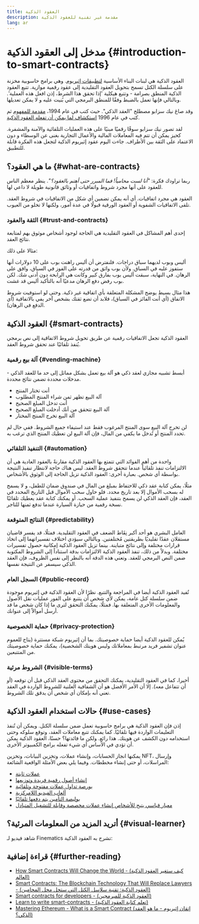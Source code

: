 ```yaml
---
title: العقود الذكية
description: مقدمة غير تقنية للعقود الذكية
lang: ar
---
```


# مدخل إلى العقود الذكية {#introduction-to-smart-contracts}

العقود الذكية هي لبنات البناء الأساسية [لتطبيقات إثيريوم](/dapps/). وهي برامج حاسوبية مخزنة على سلسلة الكتل تسمح بتحويل العقود التقليدية إلى عقود رقمية موازية. تتبع العقود الذكية المنطق بصرامة - وتتبع هيكلية 'إذا تحقق هذا الشرط، إذن افعل هذه العملية'. وبالتالي فإنها تعمل بالضبط وفقًا للمنطق البرمجي التي بُنيت عليه و لا يمكن تعديلها.

وقد صاغ نيك سزابو مصطلح "العقد الذكي". حيث كتب في عام 1994، [مقدمة للمفهوم](https://www.fon.hum.uva.nl/rob/Courses/InformationInSpeech/CDROM/Literature/LOTwinterschool2006/szabo.best.vwh.net/smart.contracts.html) ثم كتب في عام 1996 [استكشاف لما يمكن أن تفعله العقود الذكية](https://www.fon.hum.uva.nl/rob/Courses/InformationInSpeech/CDROM/Literature/LOTwinterschool2006/szabo.best.vwh.net/smart_contracts_2.html).

لقد تصور نيك سزابو سوقًا رقميًا مبنيًا على هذه العمليات التلقائية والآمنة والمشفرة. كحيز يمكن أن تتم فيه المعاملات المالية والأعمال التجارية بغنى عن الوسطاء و دون الاعتماد على الثقة بين الأطراف. جاءت اليوم عقود إثيريوم الذكية لتجعل هذه الفكرة قابلة للتطبيق.

## ما هي العقود؟ {#what-are-contracts}

ربما تراودك فكرة: _"أنا لست محامياً! فما المبرر حتى أهتم بالعقود؟"_. ينظر معظم الناس للعقود على أنها مجرد شروط واتفاقيات أو وثائق قانونية طويلة لا داعي لها.

العقود هي مجرد اتفاقيات. أي أنه يمكن تضمين أي شكل من الاتفاقيات في شروط العقد. تلقى الاتفاقيات الشفوية أو العقود الورقية قبولًا في عدة أمور، ولكنها لا تخلو من العيوب.

### الثقة والعقود {#trust-and-contracts}

إحدى أهم المشاكل في العقود التقليدية هي الحاجة لوجود أشخاص موثوق بهم لمتابعة نتائج العقد.

مثالا على ذلك:

أليس وبوب لديهما سباق دراجات. فلنفترض أن أليس راهنت بوب على 10 دولارات أنها ستفوز عليه في السباق. ولأن بوب واثق من قدرته على الفوز في السباق، وافق على الرهان. في النهاية، سبقت أليس بوب بفارق كبير وكانت هي الرابحة دون أدنى شك. لكن بوب رفض دفع الرهان مدعيًا أنه بالتأكيد أليس قد غشت.

هذا مثال بسيط يوضح المشكلة المتعلقة بأي اتفاقية غير ذكية. وحتى لو استوفيت شروط الاتفاق (أي أنت الفائز في السباق)، فلابد أن تضع ثقتك بشخص آخر يفي بالاتفاقية (أي الدفع في الرهان).

## العقود الذكية {#smart-contracts}

العقود الذكية تجعل الاتفاقيات رقمية عن طريق تحويل شروط الاتفاقية إلى نص برمجي يُنفذ تلقائيًا عند تحقق شروط العقد.

### آلة بيع رقمية {#vending-machine}

أبسط تشبيه مجازي لعقد ذكي هو آلة بيع تعمل بشكل مماثل إلى حد ما للعقد الذكي - مدخلات محددة تضمن نتائج محددة.

- أنت تختار المنتج
- آلة البيع تظهر ثمن شراء المنتج المطلوب
- أنت تدخل المبلغ الصحيح
- آلة البيع تتحقق من أنك أدخلت المبلغ الصحيح
- آلة البيع تخرج المنتج المختار

لن تخرج آلة البيع سوى المنتج المرغوب فقط عند استيفاء جميع الشروط. ففي حال لم تحدد المنتج أو تُدخل ما يكفي من المال، فإن آلة البيع لن تعطيك المنتج الذي ترغب به.

### التنفيذ التلقائي {#automation}

واحدة من أهم الفوائد التي تتمتع بها العقود الذكية مقارنةً بالعقود العادية هي أن الالتزامات تنفذ تلقائياً عندما تتحقق شروط العقد. ليس هناك حاجة لانتظار تنفيذ النتيجة بواسطة أي شخص. بعبارة أخرى: العقود الذكية تزيل الحاجة إلى الوثوق بالأشخاص.

مثلًا، يمكن كتابة عقد ذكي للاحتفاظ بمبلغ من المال في صندوق ضمان للطفل، و لا يسمح له بسحب الأموال إلا بعد تاريخ محدد. فلو حاول سحب الأموال قبل التاريخ المحدد في العقد، فإن العقد الذكي لن يسمح بتنفيذ عملية السحب. أو يمكنك كتابة عقد يعطيك تلقائيًا نسخة رقمية من حيازة السيارة عندما تدفع ثمنها للتاجر.

### النتائج المتوقعة {#predictability}

العامل البشري هو أحد أكبر نِقَاط الضعف في العقود التقليدية. فمثلًا، قد يفسر قاضيان مستقلان عقدًا تقليديًا بطريقتين مُختلفتين. وبالتالي سيؤدي اختلاف تفسيراتهما إلى اتخاذ قرارات مختلفة وإلى نتائج متباينة. بينما تزيل العقود الذكية إمكانية حصول تفسيرات مختلفة. وبدلاً من ذلك، تنفذ العقود الذكية الالتزامات بدقة استناداً إلى الشروط المكتوبة ضمن النص البرمجي للعقد. وتعني هذه الدقة أنه بالنظر إلى نفس الظروف، فإن العقد الذكي سيسفر عن النتيجة نفسها.

### السجل العام {#public-record}

تُفيد العقود الذكية أيضا في المراجعة والتتبع. نظرًا لأن العقود الذكية في إثيريوم موجودة ضمن سلسلة كتل عامة، يمكن لأي شخص أن يتتبع على الفور عمليات نقل الأصول والمعلومات الأخرى المتعلقة بها. فمثلًا، يمكنك التحقق لترى ما إذا كان شخص ما قد أرسل أموالاً إلى عنوانك.

### حماية الخصوصية {#privacy-protection}

يُمكن للعقود الذكية أيضا حماية خصوصيتك. بما أن إثيريوم شبكة مستترة (يتاح للعموم عنوان تشفير فريد مرتبط بمعاملاتك وليس هويتك الشخصية)، يمكنك حماية خصوصيتك من المتتبعين.

### الشروط مرئية {#visible-terms}

أخيرا، كما في العقود التقليدية، يمكنك التحقق من محتوى العقد الذكي قبل أن توقعه (أو أن تتفاعل معه). إلا أن الأمر الأفضل هو أن الشفافية العلنية للشروط الواردة في العقد تعني أنه بإمكان أي شخص أن يدقق تلك الشروط.

## حالات استخدام العقود الذكية {#use-cases}

إذن فإن العقود الذكية هي برامج حاسوبية تعمل ضمن سلسلة الكتل. ويمكن أن تُنفذ التعليمات الواردة فيها تلقائيًا. كما يمكنك تتبع معاملات العقد، وتوقع سلوكه وحتى استخدامه دون الكشف عن هويتك. هذا رائع. ولكن ما فائدتها؟ حسنًا، العقود الذكية يمكن أن تؤدي في الأساس أي شيء تفعله برامج الكمبيوتر الأخرى.

يمكنها انجاز الحسابات، وإنشاء عملات، وتخزين البيانات، وتخزين NFT، وإرسال المراسلات، أو حتى إنشاء مخططات. وفيما يلي بعض الأمثلة الواقعية الشائعة:

- [عملات ثابتة](/stablecoins/)
- [إنشاء أصول رقمية فريدة وتوزيعها](/nft/)
- [بورصة تداول عملات مفتوحة وتلقائية](/get-eth/#dex)
- [ألعاب الفيديو اللامركزية](/dapps/?category=gaming)
- [بوليصة التأمين يتم دفعها تلقائيًا](https://etherisc.com/)
- [معيار قياسي يتيح للأشخاص إنشاء عملات مخصصة وقابلة للتشغيل المتبادل](/developers/docs/standards/tokens/)

## أتريد المزيد من المعلومات المرئية؟ {#visual-learner}

شاهد فيديو لـ Finematics تشرح به العقود الذكية:

<YouTube id="pWGLtjG-F5c" />

## قراءة إضافية {#further-reading}

- [How Smart Contracts Will Change the World - (كيف ستغير العقود الذكية العالم)](https://www.youtube.com/watch?v=pA6CGuXEKtQ)
- [Smart Contracts: The Blockchain Technology That Will Replace Lawyers - (العقود الذكية: تقنية سلاسل الكتل التي ستحل محل المحامين)](https://blockgeeks.com/guides/smart-contracts/)
- [Smart contracts for developers - (العقود الذكية للمبرمجين)](/developers/docs/smart-contracts/)
- [Learn to write smart-contracts - (تعلم كتابة العقود الذكية)](/developers/learning-tools/)
- [Mastering Ethereum - What is a Smart Contract (إتقان إثيريوم - ما هو العقد الذكي؟)](https://github.com/ethereumbook/ethereumbook/blob/develop/07smart-contracts-solidity.asciidoc#what-is-a-smart-contract)
